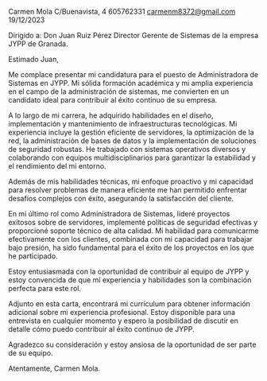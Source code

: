 Carmen Mola
C/Buenavista, 4
605762331
carmenm8372@gmail.com
19/12/2023

Dirigido a:
Don Juan Ruiz Pérez
Director Gerente de Sistemas de la empresa JYPP de Granada. 


Estimado Juan,

Me complace presentar mi candidatura para el puesto de Administradora de Sistemas en JYPP. Mi sólida formación académica y mi amplia experiencia en el campo de la administración de sistemas, me convierten en un candidato ideal para contribuir al éxito continuo de su empresa.

A lo largo de mi carrera, he adquirido habilidades en el diseño, implementación y mantenimiento de infraestructuras tecnológicas. Mi experiencia incluye la gestión eficiente de servidores, la optimización de la red, la administración de bases de datos y la implementación de soluciones de seguridad robustas. He trabajado con sistemas operativos diversos y colaborando con equipos multidisciplinarios para garantizar la estabilidad y el rendimiento del mi entorno.

Además de mis habilidades técnicas, mi enfoque proactivo y mi capacidad para resolver problemas de manera eficiente me han permitido enfrentar desafíos complejos con éxito, asegurando la satisfacción del cliente.

En mi último rol como Administradora de Sistemas, lideré proyectos exitosos sobre de servidores, implementé políticas de seguridad efectivas y proporcioné soporte técnico de alta calidad. Mi habilidad para comunicarme efectivamente con los clientes, combinada con mi capacidad para trabajar bajo presión, ha sido fundamental para el éxito de los proyectos en los que he participado.

Estoy entusiasmada con la oportunidad de contribuir al equipo de JYPP y estoy convencida de que mi experiencia y habilidades son la combinación perfecta para este rol.

Adjunto en esta carta, encontrará mi currículum para obtener información adicional sobre mi experiencia profesional. Estoy disponible para una entrevista en cualquier momento y espero la posibilidad de discutir en detalle cómo puedo contribuir al éxito continuo de JYPP.

Agradezco su consideración y estoy ansiosa de la oportunidad de ser parte de su equipo.

Atentamente, Carmen Mola.
